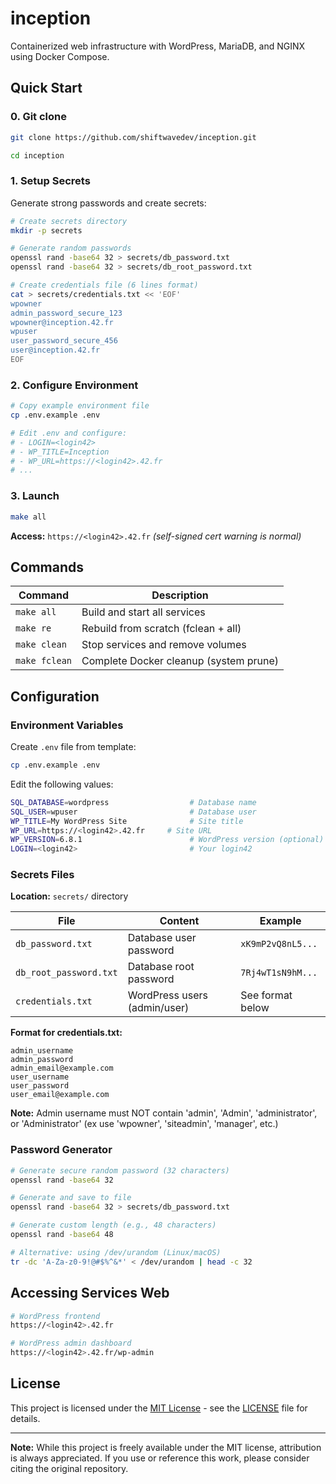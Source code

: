 # inception

Containerized web infrastructure with WordPress, MariaDB, and NGINX using Docker Compose.


## Quick Start

### 0. Git clone

```bash
git clone https://github.com/shiftwavedev/inception.git

cd inception
```

### 1. Setup Secrets

Generate strong passwords and create secrets:

```bash
# Create secrets directory
mkdir -p secrets

# Generate random passwords
openssl rand -base64 32 > secrets/db_password.txt
openssl rand -base64 32 > secrets/db_root_password.txt

# Create credentials file (6 lines format)
cat > secrets/credentials.txt << 'EOF'
wpowner
admin_password_secure_123
wpowner@inception.42.fr
wpuser
user_password_secure_456
user@inception.42.fr
EOF
```

### 2. Configure Environment

```bash
# Copy example environment file
cp .env.example .env

# Edit .env and configure:
# - LOGIN=<login42>
# - WP_TITLE=Inception
# - WP_URL=https://<login42>.42.fr
# ...
```

### 3. Launch

```bash
make all
```

**Access:** `https://<login42>.42.fr` _(self-signed cert warning is normal)_

## Commands

| Command | Description |
|---------|-------------|
| `make all` | Build and start all services |
| `make re` | Rebuild from scratch (fclean + all) |
| `make clean` | Stop services and remove volumes |
| `make fclean` | Complete Docker cleanup (system prune) |


## Configuration

### Environment Variables

Create `.env` file from template:

```bash
cp .env.example .env
```

Edit the following values:

```bash
SQL_DATABASE=wordpress                  # Database name
SQL_USER=wpuser                         # Database user
WP_TITLE=My WordPress Site              # Site title
WP_URL=https://<login42>.42.fr     # Site URL
WP_VERSION=6.8.1                        # WordPress version (optional)
LOGIN=<login42>                         # Your login42
```

### Secrets Files

**Location:** `secrets/` directory

| File | Content | Example |
|------|---------|---------|
| `db_password.txt` | Database user password | `xK9mP2vQ8nL5...` |
| `db_root_password.txt` | Database root password | `7Rj4wT1sN9hM...` |
| `credentials.txt` | WordPress users (admin/user) | See format below |

**Format for credentials.txt:**
```
admin_username
admin_password
admin_email@example.com
user_username
user_password
user_email@example.com
```

**Note:** Admin username must NOT contain 'admin', 'Admin', 'administrator', or 'Administrator' (ex use 'wpowner', 'siteadmin', 'manager', etc.)

### Password Generator

```bash
# Generate secure random password (32 characters)
openssl rand -base64 32

# Generate and save to file
openssl rand -base64 32 > secrets/db_password.txt

# Generate custom length (e.g., 48 characters)
openssl rand -base64 48

# Alternative: using /dev/urandom (Linux/macOS)
tr -dc 'A-Za-z0-9!@#$%^&*' < /dev/urandom | head -c 32
```

## Accessing Services Web

```bash
# WordPress frontend
https://<login42>.42.fr

# WordPress admin dashboard
https://<login42>.42.fr/wp-admin
```


## License

This project is licensed under the [MIT License](./LICENSE) - see the [LICENSE](./LICENSE) file for details.

---

**Note:** While this project is freely available under the MIT license, attribution is always appreciated. If you use or reference this work, please consider citing the original repository.
